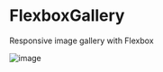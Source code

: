 # FlexboxGallery
Responsive image gallery with Flexbox

![image](https://user-images.githubusercontent.com/12193814/56088443-3a03bd00-5e57-11e9-9a7e-fa561975bed7.png)
